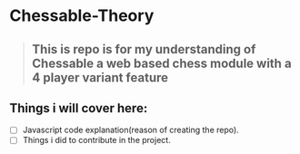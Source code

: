 # Chessable-Theory
> ## This is repo is for my understanding of Chessable a web based chess module with a 4 player variant feature 
## Things i will cover here:
 - [ ] Javascript code explanation(reason of creating the repo).
 - [ ] Things i did to contribute in the project.
